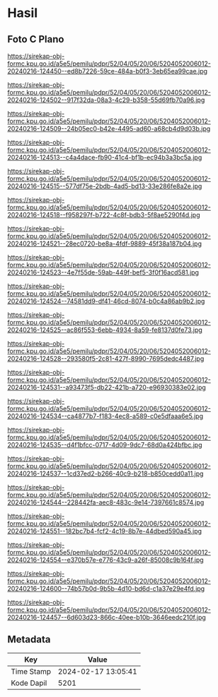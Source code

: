 # Hasil

## Foto C Plano

https://sirekap-obj-formc.kpu.go.id/a5e5/pemilu/pdpr/52/04/05/20/06/5204052006012-20240216-124450--ed8b7226-59ce-484a-b0f3-3eb65ea99cae.jpg

https://sirekap-obj-formc.kpu.go.id/a5e5/pemilu/pdpr/52/04/05/20/06/5204052006012-20240216-124502--917f32da-08a3-4c29-b358-55d69fb70a96.jpg

https://sirekap-obj-formc.kpu.go.id/a5e5/pemilu/pdpr/52/04/05/20/06/5204052006012-20240216-124509--24b05ec0-b42e-4495-ad60-a68cb4d9d03b.jpg

https://sirekap-obj-formc.kpu.go.id/a5e5/pemilu/pdpr/52/04/05/20/06/5204052006012-20240216-124513--c4a4dace-fb90-41c4-bf1b-ec94b3a3bc5a.jpg

https://sirekap-obj-formc.kpu.go.id/a5e5/pemilu/pdpr/52/04/05/20/06/5204052006012-20240216-124515--577df75e-2bdb-4ad5-bd13-33e286fe8a2e.jpg

https://sirekap-obj-formc.kpu.go.id/a5e5/pemilu/pdpr/52/04/05/20/06/5204052006012-20240216-124518--f958297f-b722-4c8f-bdb3-5f8ae5290f4d.jpg

https://sirekap-obj-formc.kpu.go.id/a5e5/pemilu/pdpr/52/04/05/20/06/5204052006012-20240216-124521--28ec0720-be8a-4fdf-9889-45f38a187b04.jpg

https://sirekap-obj-formc.kpu.go.id/a5e5/pemilu/pdpr/52/04/05/20/06/5204052006012-20240216-124523--4e7f55de-59ab-449f-bef5-3f0f16acd581.jpg

https://sirekap-obj-formc.kpu.go.id/a5e5/pemilu/pdpr/52/04/05/20/06/5204052006012-20240216-124524--74581dd9-df41-46cd-8074-b0c4a86ab9b2.jpg

https://sirekap-obj-formc.kpu.go.id/a5e5/pemilu/pdpr/52/04/05/20/06/5204052006012-20240216-124525--ac86f553-6ebb-4934-8a59-fe8137d0fe73.jpg

https://sirekap-obj-formc.kpu.go.id/a5e5/pemilu/pdpr/52/04/05/20/06/5204052006012-20240216-124528--293580f5-2c81-427f-8990-7695dedc4487.jpg

https://sirekap-obj-formc.kpu.go.id/a5e5/pemilu/pdpr/52/04/05/20/06/5204052006012-20240216-124531--a93473f5-db22-421b-a720-e96930383e02.jpg

https://sirekap-obj-formc.kpu.go.id/a5e5/pemilu/pdpr/52/04/05/20/06/5204052006012-20240216-124534--ca4877b7-f183-4ec8-a589-c0e5dfaaa6e5.jpg

https://sirekap-obj-formc.kpu.go.id/a5e5/pemilu/pdpr/52/04/05/20/06/5204052006012-20240216-124535--d4f1bfcc-0717-4d09-9dc7-68d0a424bfbc.jpg

https://sirekap-obj-formc.kpu.go.id/a5e5/pemilu/pdpr/52/04/05/20/06/5204052006012-20240216-124537--1cd37ed2-b266-40c9-b218-b850cedd0a11.jpg

https://sirekap-obj-formc.kpu.go.id/a5e5/pemilu/pdpr/52/04/05/20/06/5204052006012-20240216-124544--228442fa-aec8-483c-9e14-7397661c8574.jpg

https://sirekap-obj-formc.kpu.go.id/a5e5/pemilu/pdpr/52/04/05/20/06/5204052006012-20240216-124551--182bc7b4-fcf2-4c19-8b7e-44dbed590a45.jpg

https://sirekap-obj-formc.kpu.go.id/a5e5/pemilu/pdpr/52/04/05/20/06/5204052006012-20240216-124554--e370b57e-e776-43c9-a26f-85008c9b164f.jpg

https://sirekap-obj-formc.kpu.go.id/a5e5/pemilu/pdpr/52/04/05/20/06/5204052006012-20240216-124600--74b57b0d-9b5b-4d10-bd6d-c1a37e29e4fd.jpg

https://sirekap-obj-formc.kpu.go.id/a5e5/pemilu/pdpr/52/04/05/20/06/5204052006012-20240216-124457--6d603d23-866c-40ee-b10b-3646eedc210f.jpg


## Metadata

| Key        | Value               |
| ---------- | ------------------- |
| Time Stamp | 2024-02-17 13:05:41 |
| Kode Dapil | 5201                |



